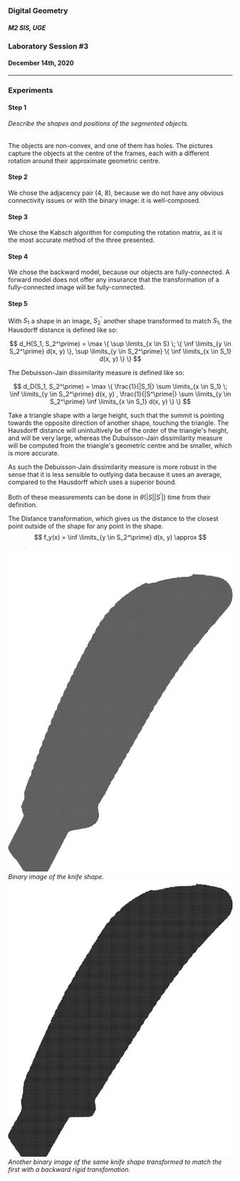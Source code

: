 ### Digital Geometry

##### M2 SIS, UGE

### Laboratory Session \#3

#### December 14th, 2020
----

### Experiments

#### Step 1

###### Describe the shapes and positions of the segmented objects.

The objects are non-convex, and one of them has holes.
The pictures capture the objects at the centre of the frames, each with a different rotation around their approximate geometric centre.

#### Step 2

We chose the adjacency pair (4, 8), because we do not have any obvious connectivity issues or with the binary image: it is well-composed.

#### Step 3

We chose the Kabsch algorithm for computing the rotation matrix, as it is the most accurate method of the three presented.

#### Step 4

We chose the backward model, because our objects are fully-connected. A forward model does not offer any insurance that the transformation of a fully-connected image will be fully-connected.

#### Step 5

With $S_1$ a shape in an image, $S_2^\prime$ another shape transformed to match $S_1$, the Hausdorff distance is defined like so:

$$
d_H(S_1, S_2^\prime) =  \max  \{ \sup \limits_{x \in S} \; \{ \inf \limits_{y \in S_2^\prime} d(x, y) \}, \sup \limits_{y \in S_2^\prime} \{ \inf \limits_{x \in S_1} d(x, y) \} \}
$$


The Debuisson-Jain dissimilarity measure is defined like so:

$$
d_D(S_1, S_2^\prime) =  \max  \{ \frac{1}{|S_1|}   \sum \limits_{x \in S_1} \; \inf \limits_{y \in S_2^\prime} d(x, y) , \frac{1}{|S^\prime|} \sum \limits_{y \in S_2^\prime} \inf \limits_{x \in S_1} d(x, y) \} \}
$$

Take a triangle shape with a large height, such that the summit is pointing towards the opposite direction of another shape, touching the triangle. The Hausdorff distance will unintuitively be of the order of the triangle's height, and will be very large, whereas the Dubuisson-Jain dissimilarity measure will be computed from the triangle's geometric centre and be smaller, which is more accurate.

As such the Debuisson-Jain dissimilarity measure is more robust in the sense that it is less sensible to outlying data because it uses an average, compared to the Hausdorff which uses a superior bound.

Both of these measurements can be done in $\theta(|S||S^\prime|)$ time from their definition.

The Distance transformation, which gives us the distance to the closest point outside of the shape for any point in the shape.
$$
f_y(x) = \inf \limits_{y \in S_2^\prime} d(x, y) \approx
$$


![Knife, third](../../assets/td3/output/knife_3.png)
*Binary image of the knife shape.*
![Knife, second to third](../../assets/td3/output/knife_2_transformed_backward.png)
*Another binary image of the same knife shape transformed to match the first with a backward rigid transfomation.*
